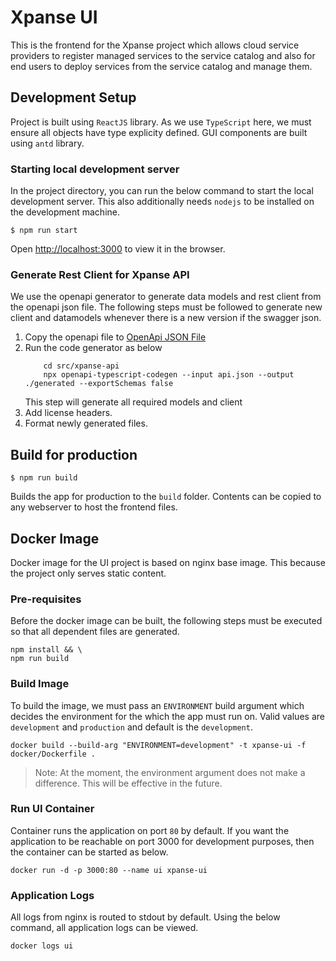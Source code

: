 # Xpanse UI

This is the frontend for the Xpanse project which allows cloud service providers to register managed services to the
service catalog and also for end users to deploy services from the service catalog and manage them.

## Development Setup

Project is built using `ReactJS` library. As we use `TypeScript` here, we must ensure all objects have type explicity
defined.
GUI components are built using `antd` library.

### Starting local development server

In the project directory, you can run the below command to start the local development server. This also additionally
needs `nodejs` to be installed on the development machine.

```shell
$ npm run start
```

Open [http://localhost:3000](http://localhost:3000) to view it in the browser.

### Generate Rest Client for Xpanse API

We use the openapi generator to generate data models and rest client from the openapi json file.
The following steps must be followed to generate new client and datamodels whenever there is a new version if the
swagger json.

1. Copy the openapi file to [OpenApi JSON File](src/xpanse-api/api.json)
2. Run the code generator as below
    ```shell
        cd src/xpanse-api
        npx openapi-typescript-codegen --input api.json --output ./generated --exportSchemas false
    ```
    This step will generate all required models and client
3. Add license headers.
4. Format newly generated files.

## Build for production

```shell
$ npm run build
```

Builds the app for production to the `build` folder. Contents can be copied to any webserver to host the frontend files.

## Docker Image

Docker image for the UI project is based on nginx base image. This because the project only serves static content.

### Pre-requisites

Before the docker image can be built, the following steps must be executed so that all dependent files are generated.

```shell
npm install && \
npm run build
```

### Build Image

To build the image, we must pass an `ENVIRONMENT` build argument which decides the environment for the which the app
must run on. Valid values are `development` and `production` and default is the `development`.

```shell
docker build --build-arg "ENVIRONMENT=development" -t xpanse-ui -f docker/Dockerfile .
```

> Note: At the moment, the environment argument does not make a difference. This will be effective in the future.

### Run UI Container

Container runs the application on port `80` by default. If you want the application to be reachable on port 3000 for
development purposes, then the container can be started as below.

```shell
docker run -d -p 3000:80 --name ui xpanse-ui
```

### Application Logs

All logs from nginx is routed to stdout by default. Using the below command, all application logs can be viewed.

```shell
docker logs ui
```
